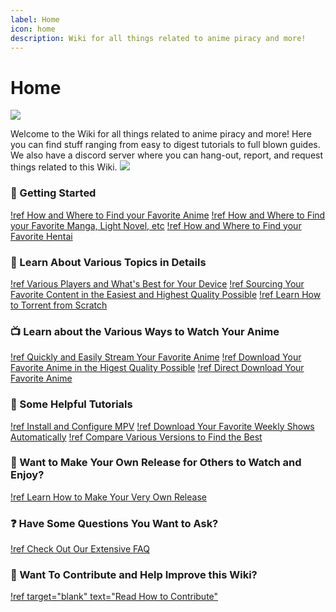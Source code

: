 ```yaml
---
label: Home
icon: home
description: Wiki for all things related to anime piracy and more!
---
```


# Home
![](https://user-images.githubusercontent.com/78981416/214677895-b5497a9f-b78c-4c26-8ef3-880594c67e7a.png)

Welcome to the Wiki for all things related to anime piracy and more!
Here you can find stuff ranging from easy to digest tutorials to full blown guides.
We also have a discord server where you can hang-out, report, and request things related to this Wiki.
[![](https://discordapp.com/api/guilds/974468300304171038/widget.png?style=banner2)](https://discord.gg/snackbox)

### :rocket: Getting Started

[!ref How and Where to Find your Favorite Anime](/getting-started/anime/)
[!ref How and Where to Find your Favorite Manga, Light Novel, etc](/getting-started/literature/)
[!ref How and Where to Find your Favorite Hentai](/getting-started/hentai/)

### :book: Learn About Various Topics in Details

[!ref Various Players and What's Best for Your Device](/guides/playback/)
[!ref Sourcing Your Favorite Content in the Easiest and Highest Quality Possible](/guides/playback/)
[!ref Learn How to Torrent from Scratch](/guides/torrenting/)

### :tv: Learn about the Various Ways to Watch Your Anime

[!ref Quickly and Easily Stream Your Favorite Anime](/sourcing/streaming/)
[!ref Download Your Favorite Anime in the Higest Quality Possible](/sourcing/public-trackers/)
[!ref Direct Download Your Favorite Anime](/sourcing/ddl/)

### :scroll: Some Helpful Tutorials

[!ref Install and Configure MPV](/tutorials/mpv/)
[!ref Download Your Favorite Weekly Shows Automatically](/tutorials/rss/)
[!ref Compare Various Versions to Find the Best](/tutorials/comparison/)

### :floppy_disk: Want to Make Your Own Release for Others to Watch and Enjoy?

[!ref Learn How to Make Your Very Own Release](/advanced/release-standards/)

### :question: Have Some Questions You Want to Ask?

[!ref Check Out Our Extensive FAQ](/resources/faq/)

### :sparkling_heart: Want To Contribute and Help Improve this Wiki?

[!ref target="blank" text="Read How to Contribute"](https://github.com/Snaacky/thewiki/blob/master/README.md)
